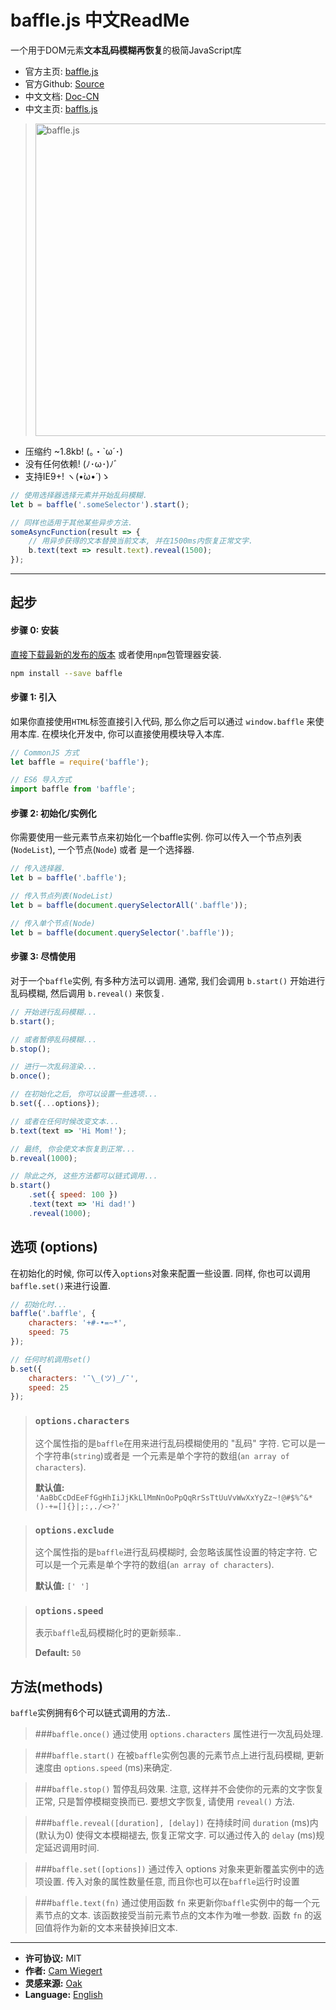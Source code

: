 # baffle.js 中文ReadMe

一个用于DOM元素**文本乱码模糊再恢复**的极简JavaScript库

- 官方主页: [baffle.js](https://camwiegert.github.io/baffle)
- 官方Github: [Source](https://github.com/camwiegert/baffle)
- 中文文档: [Doc-CN](https://heskeybaozi.gitbooks.io/baffle-docs-cn/content/)
- 中文主页: [baffls.js](https://heskeybaozi.github.io/baffle-docs-cn)

> <img src="https://camwiegert.github.io/baffle/assets/images/baffle.js.png" width="500" alt="baffle.js">


- 压缩约 ~1.8kb!  (｡・`ω´･)
- 没有任何依赖!  (ﾉ･ω･)ﾉﾞ
- 支持IE9+!  ヽ(•̀ω•́ )ゝ

```javascript
// 使用选择器选择元素并开始乱码模糊.
let b = baffle('.someSelector').start();

// 同样也适用于其他某些异步方法.
someAsyncFunction(result => {
    // 用异步获得的文本替换当前文本, 并在1500ms内恢复正常文字.
    b.text(text => result.text).reveal(1500);
});
```

---

## 起步

#### 步骤 0: 安装

[直接下载最新的发布的版本](https://raw.githubusercontent.com/camwiegert/baffle/master/dist/baffle.min.js) 或者使用`npm`包管理器安装.

```sh
npm install --save baffle
```

#### 步骤 1: 引入
如果你直接使用`HTML`标签直接引入代码, 那么你之后可以通过 `window.baffle` 来使用本库. 在模块化开发中, 你可以直接使用模块导入本库.

```javascript
// CommonJS 方式
let baffle = require('baffle');

// ES6 导入方式
import baffle from 'baffle';
```

#### 步骤 2: 初始化/实例化
你需要使用一些元素节点来初始化一个baffle实例. 你可以传入一个节点列表(`NodeList`), 一个节点(`Node`) 或者 是一个选择器.

```javascript
// 传入选择器.
let b = baffle('.baffle');

// 传入节点列表(NodeList)
let b = baffle(document.querySelectorAll('.baffle'));

// 传入单个节点(Node)
let b = baffle(document.querySelector('.baffle'));
```

#### 步骤 3: 尽情使用
对于一个`baffle`实例, 有多种方法可以调用. 通常, 我们会调用 `b.start()` 开始进行乱码模糊, 然后调用 `b.reveal()` 来恢复.

```javascript
// 开始进行乱码模糊...
b.start();

// 或者暂停乱码模糊...
b.stop();

// 进行一次乱码渲染...
b.once();

// 在初始化之后, 你可以设置一些选项...
b.set({...options});

// 或者在任何时候改变文本...
b.text(text => 'Hi Mom!');

// 最终, 你会使文本恢复到正常...
b.reveal(1000);

// 除此之外, 这些方法都可以链式调用...
b.start()
    .set({ speed: 100 })
    .text(text => 'Hi dad!')
    .reveal(1000);
```

## 选项 (options)
在初始化的时候, 你可以传入`options`对象来配置一些设置. 同样, 你也可以调用 `baffle.set()`来进行设置.

```javascript
// 初始化时...
baffle('.baffle', {
    characters: '+#-•=~*',
    speed: 75
});

// 任何时机调用set()
b.set({
    characters: '¯\_(ツ)_/¯',
    speed: 25
});
```

> ### `options.characters`
> 这个属性指的是`baffle`在用来进行乱码模糊使用的 "乱码" 字符. 它可以是一个字符串(`string`)或者是 一个元素是单个字符的数组(`an array of characters`).
>
> **默认值:** `'AaBbCcDdEeFfGgHhIiJjKkLlMmNnOoPpQqRrSsTtUuVvWwXxYyZz~!@#$%^&*()-+=[]{}|;:,./<>?'`

> ### `options.exclude`
> 这个属性指的是`baffle`进行乱码模糊时, 会忽略该属性设置的特定字符. 它可以是一个元素是单个字符的数组(`an array of characters`).
>
> **默认值:** `[' ']`

> ### `options.speed`
> 表示`baffle`乱码模糊化时的更新频率..
>
> **Default:** `50`

## 方法(methods)

`baffle`实例拥有6个可以链式调用的方法..

> ###`baffle.once()`
> 通过使用 `options.characters` 属性进行一次乱码处理.

> ###`baffle.start()`
> 在被`baffle`实例包裹的元素节点上进行乱码模糊, 更新速度由 `options.speed` (ms)来确定.

> ###`baffle.stop()`
> 暂停乱码效果. 注意, 这样并不会使你的元素的文字恢复正常, 只是暂停模糊变换而已. 要想文字恢复, 请使用 `reveal()` 方法.

> ###`baffle.reveal([duration], [delay])`
> 在持续时间 `duration` (ms)内(默认为0) 使得文本模糊褪去, 恢复正常文字. 可以通过传入的 `delay` (ms)规定延迟调用时间.

> ###`baffle.set([options])`
> 通过传入 options 对象来更新覆盖实例中的选项设置. 传入对象的属性数量任意, 而且你也可以在`baffle`运行时设置

> ###`baffle.text(fn)`
> 通过使用函数 `fn` 来更新你`baffle`实例中的每一个元素节点的文本. 该函数接受当前元素节点的文本作为唯一参数. 函数 `fn` 的返回值将作为新的文本来替换掉旧文本.

---

- **许可协议:** MIT
- **作者:** [Cam Wiegert](http://camwiegert.com)
- **灵感来源:** [Oak](http://oak.is/)
- **Language:** [English](https://github.com/camwiegert/baffle)
